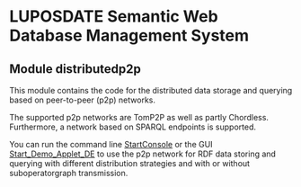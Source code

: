 # LUPOSDATE Semantic Web Database Management System

## Module distributedp2p

This module contains the code for the distributed data storage and querying based on peer-to-peer (p2p) networks.

The supported p2p networks are TomP2P as well as partly Chordless.
Furthermore, a network based on SPARQL endpoints is supported.

You can run the command line [StartConsole](https://github.com/luposdate/luposdate/blob/master/distributedp2p/src/main/java/lupos/distributed/p2p/commandline/StartConsole.java)
or the GUI [Start_Demo_Applet_DE](https://github.com/luposdate/luposdate/blob/master/distributedp2p/src/main/java/lupos/distributedendpoints/gui/Start_Demo_Applet_DE.java)
to use the p2p network for RDF data storing and querying with different distribution strategies and with or without suboperatorgraph transmission.